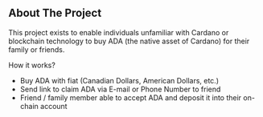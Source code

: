 ## About The Project

This project exists to enable individuals unfamiliar with Cardano or blockchain technology to buy ADA (the native asset of Cardano) for their family or friends.

How it works?
* Buy ADA with fiat (Canadian Dollars, American Dollars, etc.)
* Send link to claim ADA via E-mail or Phone Number to friend
* Friend / family member able to accept ADA and deposit it into their on-chain account 
